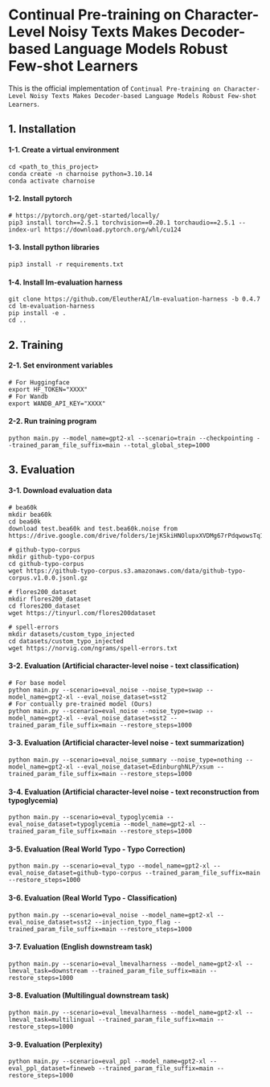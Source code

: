 # Continual Pre-training on Character-Level Noisy Texts Makes Decoder-based Language Models Robust Few-shot Learners

This is the official implementation of `Continual Pre-training on Character-Level Noisy Texts Makes Decoder-based Language Models Robust Few-shot Learners`.

## 1. Installation

#### 1-1. Create a virtual environment
```
cd <path_to_this_project>
conda create -n charnoise python=3.10.14
conda activate charnoise
```

#### 1-2. Install pytorch
```
# https://pytorch.org/get-started/locally/
pip3 install torch==2.5.1 torchvision==0.20.1 torchaudio==2.5.1 --index-url https://download.pytorch.org/whl/cu124
```

#### 1-3. Install python libraries
```
pip3 install -r requirements.txt
```

#### 1-4. Install lm-evaluation harness
```
git clone https://github.com/EleutherAI/lm-evaluation-harness -b 0.4.7
cd lm-evaluation-harness
pip install -e .
cd ..
```

## 2. Training

#### 2-1. Set environment variables
```
# For Huggingface
export HF_TOKEN="XXXX"
# For Wandb
export WANDB_API_KEY="XXXX"
```

#### 2-2. Run training program
```
python main.py --model_name=gpt2-xl --scenario=train --checkpointing --trained_param_file_suffix=main --total_global_step=1000
```

## 3. Evaluation

#### 3-1. Download evaluation data

```
# bea60k
mkdir bea60k
cd bea60k
download test.bea60k and test.bea60k.noise from https://drive.google.com/drive/folders/1ejKSkiHNOlupxXVDMg67rPdqwowsTq1i

# github-typo-corpus
mkdir github-typo-corpus
cd github-typo-corpus
wget https://github-typo-corpus.s3.amazonaws.com/data/github-typo-corpus.v1.0.0.jsonl.gz

# flores200_dataset
mkdir flores200_dataset
cd flores200_dataset
wget https://tinyurl.com/flores200dataset

# spell-errors
mkdir datasets/custom_typo_injected
cd datasets/custom_typo_injected
wget https://norvig.com/ngrams/spell-errors.txt
```

#### 3-2. Evaluation (Artificial character-level noise - text classification)
```
# For base model
python main.py --scenario=eval_noise --noise_type=swap --model_name=gpt2-xl --eval_noise_dataset=sst2
# For contually pre-trained model (Ours)
python main.py --scenario=eval_noise --noise_type=swap --model_name=gpt2-xl --eval_noise_dataset=sst2 --trained_param_file_suffix=main --restore_steps=1000
```

#### 3-3. Evaluation (Artificial character-level noise - text summarization)
```
python main.py --scenario=eval_noise_summary --noise_type=nothing --model_name=gpt2-xl --eval_noise_dataset=EdinburghNLP/xsum --trained_param_file_suffix=main --restore_steps=1000
```

#### 3-4. Evaluation (Artificial character-level noise - text reconstruction from typoglycemia)
```
python main.py --scenario=eval_typoglycemia --eval_noise_dataset=typoglycemia --model_name=gpt2-xl --trained_param_file_suffix=main --restore_steps=1000
```

#### 3-5. Evaluation (Real World Typo - Typo Correction)
```
python main.py --scenario=eval_typo --model_name=gpt2-xl --eval_noise_dataset=github-typo-corpus --trained_param_file_suffix=main --restore_steps=1000
```

#### 3-6. Evaluation (Real World Typo - Classification)
```
python main.py --scenario=eval_noise --model_name=gpt2-xl --eval_noise_dataset=sst2 --injection_typo_flag --trained_param_file_suffix=main --restore_steps=1000
```

#### 3-7. Evaluation (English downstream task)
```
python main.py --scenario=eval_lmevalharness --model_name=gpt2-xl --lmeval_task=downstream --trained_param_file_suffix=main --restore_steps=1000
```

#### 3-8. Evaluation (Multilingual downstream task)
```
python main.py --scenario=eval_lmevalharness --model_name=gpt2-xl --lmeval_task=multilingual --trained_param_file_suffix=main --restore_steps=1000
```

#### 3-9. Evaluation (Perplexity)
```
python main.py --scenario=eval_ppl --model_name=gpt2-xl --eval_ppl_dataset=fineweb --trained_param_file_suffix=main --restore_steps=1000
```